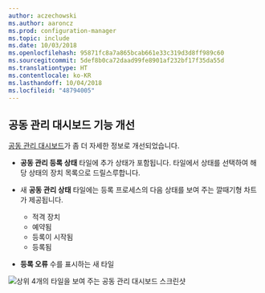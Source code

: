 ```yaml
---
author: aczechowski
ms.author: aaroncz
ms.prod: configuration-manager
ms.topic: include
ms.date: 10/03/2018
ms.openlocfilehash: 95871fc8a7a865bcab661e33c319d3d8ff989c60
ms.sourcegitcommit: 5def8b0ca72daad99fe8901af232bf17f35da55d
ms.translationtype: HT
ms.contentlocale: ko-KR
ms.lasthandoff: 10/04/2018
ms.locfileid: "48794005"
---
```

## <a name="bkmk_comgmt-report"></a> 공동 관리 대시보드 기능 개선
<!--1358980-->

[공동 관리 대시보드](/sccm/core/clients/manage/co-management-dashboard)가 좀 더 자세한 정보로 개선되었습니다.  

- **공동 관리 등록 상태** 타일에 추가 상태가 포함됩니다. 타일에서 상태를 선택하여 해당 상태의 장치 목록으로 드릴스루합니다.  

- 새 **공동 관리 상태** 타일에는 등록 프로세스의 다음 상태를 보여 주는 깔때기형 차트가 제공됩니다.  
    - 적격 장치  
    - 예약됨  
    - 등록이 시작됨  
    - 등록됨  

- **등록 오류** 수를 표시하는 새 타일 

![상위 4개의 타일을 보여 주는 공동 관리 대시보드 스크린샷](../../media/1358980-comgmt-dashboard.png)


